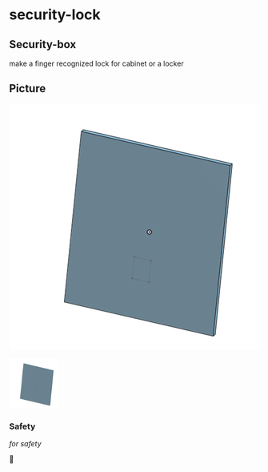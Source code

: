 # security-lock


## Security-box 

make a finger recognized lock for cabinet or a locker


## Picture

![A wall image](images/Awall.png)


<img src="images/a wall.png" alt="A wall image" width="100" height="100">



### Safety

*for safety*

:rocket:


